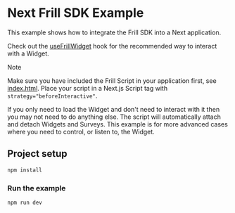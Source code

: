 # Next Frill SDK Example

This example shows how to integrate the Frill SDK into a Next application.

Check out the [useFrillWidget](./src/use-frill-widget.ts) hook for the recommended way to interact with a Widget.

> [!NOTE]
> Make sure you have included the Frill Script in your application first, see [index.html](./index.html).
> Place your script in a Next.js Script tag with `strategy="beforeInteractive"`.

If you only need to load the Widget and don't need to interact with it then you may not need to do anything else. The script will automatically attach and detach Widgets and Surveys. This example is for more advanced cases where you need to control, or listen to, the Widget.

## Project setup

```bash
npm install
```

### Run the example

```bash
npm run dev
```
